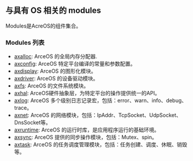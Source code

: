 ## 与具有 OS 相关的 modules

Modules是AcreOS的组件集合。

###  Modules  列表

* [axalloc](../modules/axalloc): ArceOS 的全局内存分配器.
* [axconfig](../modules/axconfig): ArceOS 特定平台编译的常量和参数配置。
* [axdisplay](../modules/axdisplay): ArceOS 的图形化模块。
* [axdriver](../modules/axdriver): ArceOS 的设备驱动模块。
* [axfs](../modules/axfs): ArceOS 的文件系统模块。
* [axhal](../modules/axhal): ArceOS硬件抽象层，为特定平台的操作提供统一的API。
* [axlog](../modules/axlog): ArceOS 多个级别日志记录宏，包括：error、warn、info、debug、trace。
* [axnet](../modules/axnet): ArceOS 的网络模块，包括：IpAddr、TcpSocket、UdpSocket、DnsSocket等。
* [axruntime](../modules/axruntime): ArceOS 的运行时库，是应用程序运行的基础环境。
* [axsync](../modules/axsync): ArceOS 提供的同步操作模块，包括：Mutex、spin。
* [axtask](../modules/axtask): ArceOS 的任务调度管理模块，包括：任务创建、调度、休眠、销毁等。
